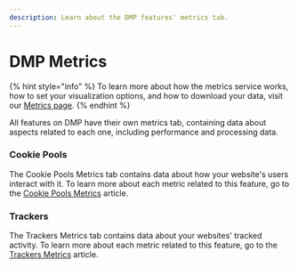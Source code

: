 ```yaml
---
description: Learn about the DMP features' metrics tab.
---
```


# DMP Metrics

{% hint style="info" %}
To learn more about how the metrics service works, how to set your visualization options, and how to download your data, visit our [Metrics page](../../metrics.md).&#x20;
{% endhint %}

All features on DMP have their own metrics tab, containing data about aspects related to each one, including performance and processing data.

### Cookie Pools

The Cookie Pools Metrics tab contains data about how your website's users interact with it. To learn more about each metric related to this feature, go to the [Cookie Pools Metrics](cookie-pools-metrics.md) article.

### Trackers

The Trackers Metrics tab contains data about your websites' tracked activity. To learn more about each metric related to this feature, go to the [Trackers Metrics](trackers-metrics.md) article.
